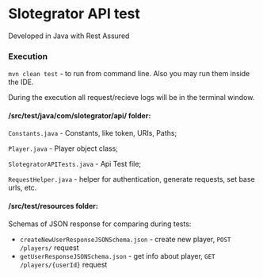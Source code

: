 # Slotegrator API test

Developed in Java with Rest Assured 

### Execution
`mvn clean test` - to run from command line. Also you may run them inside the IDE.

During the execution all request/recieve logs will be in the terminal window.

#### /src/test/java/com/slotegrator/api/ folder:

`Constants.java` - Constants, like token,  URIs, Paths;
 
 `Player.java` - Player object class;
 
 `SlotegratorAPITests.java` - Api Test file;
 
 `RequestHelper.java` - helper for authentication, generate requests, set base urls, etc.
 
 #### /src/test/resources folder:
 
 Schemas of JSON response for comparing during tests:
 * `createNewUserResponseJSONSchema.json` - create new player, `POST /players/` request 
 * `getUserResponseJSONSchema.json` - get info about player, `GET /players/{userId}` request 
 
